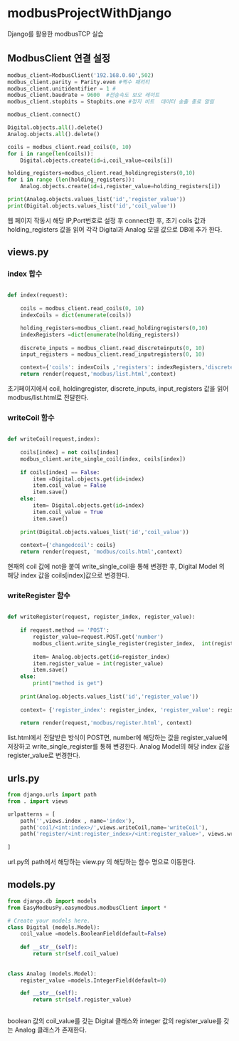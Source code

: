 # modbusProjectWithDjango
Django를 활용한 modbusTCP 실습


## ModbusClient 연결 설정
```python
modbus_client=ModbusClient('192.168.0.60',502)
modbus_client.parity = Parity.even #짝수 패리티
modbus_client.unitidentifier = 1 #
modbus_client.baudrate = 9600  #전송속도 보오 레이트
modbus_client.stopbits = Stopbits.one #정지 비트  데이터 송출 종료 알림

modbus_client.connect()

Digital.objects.all().delete()
Analog.objects.all().delete()

coils = modbus_client.read_coils(0, 10)
for i in range(len(coils)):
    Digital.objects.create(id=i,coil_value=coils[i])

holding_registers=modbus_client.read_holdingregisters(0,10)
for i in range (len(holding_registers)):
    Analog.objects.create(id=i,register_value=holding_registers[i])

print(Analog.objects.values_list('id','register_value'))
print(Digital.objects.values_list('id','coil_value'))    

```
웹 페이지 작동시 해당 IP,Port번호로 설정 후 connect한 후, 초기 coils 값과 holding_registers 값을 읽어 각각 Digital과 Analog 모델 값으로 DB에 추가 한다.
## views.py
### index 합수
```python

def index(request):
    
    coils = modbus_client.read_coils(0, 10)
    indexCoils = dict(enumerate(coils))

    holding_registers=modbus_client.read_holdingregisters(0,10)
    indexRegisters =dict(enumerate(holding_registers))
    
    discrete_inputs = modbus_client.read_discreteinputs(0, 10)	
    input_registers = modbus_client.read_inputregisters(0, 10)  

    context={'coils': indexCoils ,'registers': indexRegisters,'discrete_inputs': discrete_inputs,'input_register': input_registers }
    return render(request,'modbus/list.html',context)
```
초기페이지에서  coil, holdingregister, discrete_inputs, input_registers 값을 읽어 modbus/list.html로 전달한다.

### writeCoil 함수
``` python

def writeCoil(request,index):
    
    coils[index] = not coils[index]
    modbus_client.write_single_coil(index, coils[index])
    
    if coils[index] == False:
        item =Digital.objects.get(id=index)
        item.coil_value = False
        item.save()
    else:
        item= Digital.objects.get(id=index)
        item.coil_value = True
        item.save()
        
    print(Digital.objects.values_list('id','coil_value'))
    
    context={'changedcoil': coils}
    return render(request, 'modbus/coils.html',context)
```
현재의 coil 값에 not을 붙여 write_single_coil을 통해 변경한 후, Digital Model 의 해당 index 값을 coils[index]값으로 변경한다.




### writeRegister 함수
```  python

def writeRegister(request, register_index, register_value):
    
    if request.method == 'POST':
        register_value=request.POST.get('number')    
        modbus_client.write_single_register(register_index,  int(register_value))
        
        item= Analog.objects.get(id=register_index)
        item.register_value = int(register_value)
        item.save()
    else:
        print("method is get")
    
    print(Analog.objects.values_list('id','register_value'))
    
    context= {'register_index': register_index, 'register_value': register_value }
    
    return render(request,'modbus/register.html', context)

```
list.html에서 전달받은 방식이 POST면, number에 해당하는 값을 register_value에 저장하고 write_single_register를 통해 변경한다.
Analog Model의 해당 index 값을 register_value로 변경한다.
## urls.py 

```python 
from django.urls import path
from . import views

urlpatterns = [
    path('',views.index , name='index'),    
    path('coil/<int:index>/',views.writeCoil,name='writeCoil'),
    path('register/<int:register_index>/<int:register_value>', views.writeRegister, name='writeRegister'),
    
]

```
url.py의 path에서 해당하는 view.py 의 해당하는 함수 명으로 이동한다.


## models.py

```python
from django.db import models
from EasyModbusPy.easymodbus.modbusClient import *

# Create your models here.
class Digital (models.Model):
    coil_value =models.BooleanField(default=False)
    
    def __str__(self):
        return str(self.coil_value)
    
    
class Analog (models.Model):
    register_value =models.IntegerField(default=0)

    def __str__(self):
        return str(self.register_value)
    
```
boolean 값의 coil_value를 갖는 Digital 클래스와 integer 값의 register_value를 갖는 Analog 클래스가 존재한다. 

